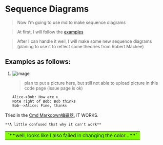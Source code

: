 
# Sequence Diagrams
   > Now I'm going to use md to make sequence diagrams
   
   > At first, I will follow the [examples](http://bramp.github.io/js-sequence-diagrams/)
   
   > After I can handle it well, I will make some new sequence diagrams \(planing to use it to reflect some theories from Robert Mackee) 

## Examples as follows:

1. ![image](file:///E:/%E5%AD%A6%E6%9C%AF/Cache/QQ%E6%88%AA%E5%9B%BE20160129151326.png)
   
   > plan to put a picture here, but still not able to upload picture in this code page \(issue page is ok)
  
   ```seq
   Alice->Bob: How are u
   Note right of Bob: Bob thinks
   Bob-->Alice: Fine, thanks
   ```
  Tried in the [Cmd Markdown编辑器](https://www.zybuluo.com), IT WORKS.
  
  `**A little confused that why it can't work**`
  <table><tr><td bgcolor=#7FFF00>
  `**well, looks like I also failed in changing the color...**`
    
